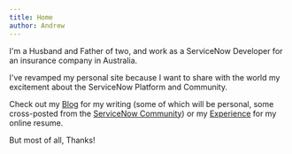 ```yaml
---
title: Home
author: Andrew
---
```

<avitar />

I'm a Husband and Father of two, and work as a ServiceNow Developer for an insurance company in Australia.

I've revamped my personal site because I want to share with the world my excitement about the ServiceNow Platform and Community. 

Check out my [Blog](/blog/) for my writing (some of which will be personal, some cross-posted from the [ServiceNow Community](https://community.servicenow.com/community?id=community_user_profile&user=86ae4a2ddbd41fc09c9ffb651f961957)) or my [Experience](/work/) for my online resume.

But most of all, Thanks! 